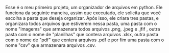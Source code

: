 Esse é o meu primeiro projeto, um organizador de arquivos em python.
Ele funciona da seguinte maneira, assim que executado, ele solicita que você escolha a pasta que deseja organizar.
Após isso, ele criara tres pastas, e organizara todos arquivos que estiverem nessa pasta, uma pasta com o nome "imagems" que armazenara todos arquivos .png, .jpeg e .jfif ,
outra pasta com o nome de "planilhas" que contera arquivos .xlsx, outra pasta com o nome de "pdf" que contera arquivos .pdf e por fim uma pasta com o nome "csv" que armazenara arquivos .csv.
